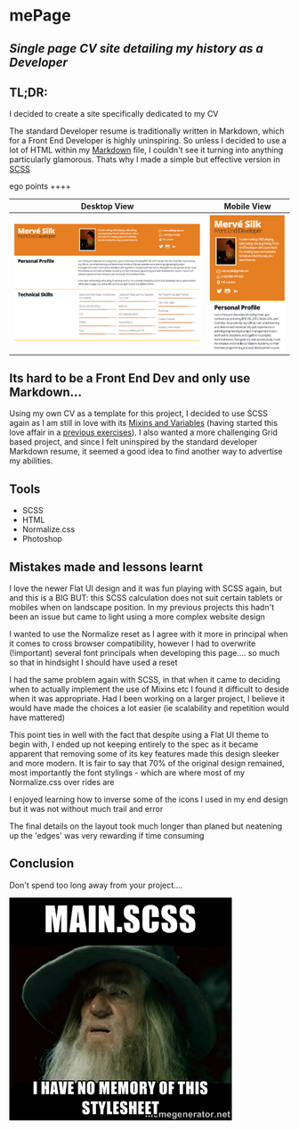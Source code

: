# mePage

## *Single page CV site detailing my history as a Developer*

## __TL;DR:__

I decided to create a site specifically dedicated to my CV

The standard Developer resume is traditionally written in Markdown, which for a Front End Developer is highly uninspiring. So unless I decided to use a lot of HTML within my [Markdown](https://help.github.com/articles/github-flavored-markdown/) file, I couldn't see it turning into anything particularly glamorous. Thats why I made a simple but effective version in [SCSS](http://sass-lang.com/)

 ego points ++++

Desktop View                                                               |  Mobile View
:-------------------------------------------------------------------------:|:----------------------------------------------------------------------:
![Desktop view of website](images/readMe/desktopView.png "Desktop view of sassy mePage web page") |  ![Mobile view of Web Page](images/readMe/mobileView.png "Mobile view of mePage web page")

## Its hard to be a Front End Dev and only use Markdown...

Using my own CV as a template for this project, I decided to use SCSS again as I am still in love with its [Mixins and Variables](http://sass-lang.com/guide) (having started this love affair in a [previous exercises](https://github.com/Mervodactyl/scssyDigimon)). I also wanted a more challenging Grid based project, and since I felt uninspired by the standard developer Markdown resume, it seemed a good idea to find another way to advertise my abilities.

## Tools

* SCSS
* HTML
* Normalize.css
* Photoshop

## Mistakes made and lessons learnt

I love the newer Flat UI design and it was fun playing with SCSS again, but and this is a BIG BUT: this SCSS calculation does not suit certain tablets or mobiles when on landscape position. In my previous projects this hadn't been an issue but came to light using a more complex website design

I wanted to use the Normalize reset as I agree with it more in principal when it comes to cross browser compatibility, however I had to overwrite (!important) several font principals when developing this page.... so much so that in hindsight I should have used a reset

I had the same problem again with SCSS, in that when it came to deciding when to actually implement the use of Mixins etc I found it difficult to deside when it was appropriate. Had I been working on a larger project, I believe it would have made the choices a lot easier (ie scalability and repetition would have mattered)

This point ties in well with the fact that despite using a Flat UI theme to begin with, I ended up not keeping entirely to the spec as it became apparent that removing some of its key features made this design sleeker and more modern. It is fair to say that 70% of the original design remained, most importantly the font stylings - which are where most of my Normalize.css over rides are

I enjoyed learning how to inverse some of the icons I used in my end design but it was not without much trail and error

The final details on the layout took much longer than planed but neatening up the 'edges' was very rewarding if time consuming

## Conclusion

Don't spend too long away from your project....

![Scss Meme](images/readMe/scssMeme.jpg "Lord of the Rings Meme")
